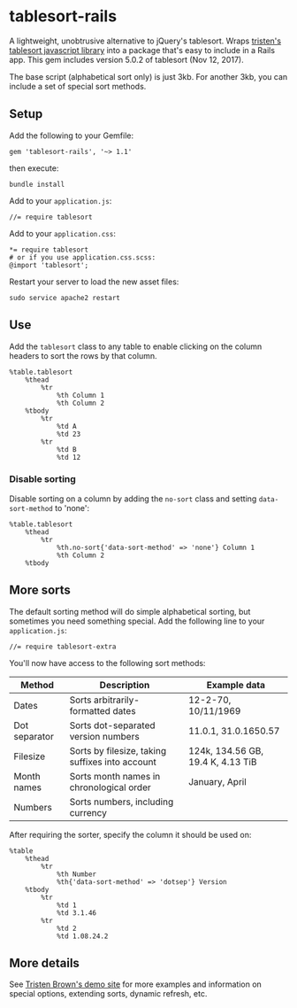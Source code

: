 # tablesort-rails

A lightweight, unobtrusive alternative to jQuery's tablesort.  Wraps [tristen's tablesort javascript library](https://github.com/tristen/tablesort) into a package that's easy to include in a Rails app.  This gem includes version 5.0.2 of tablesort (Nov 12, 2017).

The base script (alphabetical sort only) is just 3kb.  For another 3kb, you can include a set of special sort methods.

## Setup

Add the following to your Gemfile:

```
gem 'tablesort-rails', '~> 1.1'
```

then execute:

```
bundle install
```

Add to your `application.js`:

```
//= require tablesort
```

Add to your `application.css`:

```
*= require tablesort
# or if you use application.css.scss:
@import 'tablesort';
```

Restart your server to load the new asset files:

```
sudo service apache2 restart
```

## Use

Add the `tablesort` class to any table to enable clicking on the column headers to sort the rows by that column.

``` haml
%table.tablesort
    %thead
        %tr
            %th Column 1
            %th Column 2
    %tbody
        %tr
            %td A
            %td 23
        %tr
            %td B
            %td 12
```

### Disable sorting

Disable sorting on a column by adding the `no-sort` class and setting `data-sort-method` to 'none':

``` haml
%table.tablesort
    %thead
        %tr
            %th.no-sort{'data-sort-method' => 'none'} Column 1
            %th Column 2
    %tbody
```

## More sorts

The default sorting method will do simple alphabetical sorting, but sometimes you need something special.  Add the following line to your `application.js`:

```
//= require tablesort-extra
```

You'll now have access to the following sort methods:

Method | Description | Example data
------ | ----------- | ------------
Dates | Sorts arbitrarily-formatted dates | 12-2-70, 10/11/1969
Dot separator | Sorts dot-separated version numbers | 11.0.1, 31.0.1650.57
Filesize | Sorts by filesize, taking suffixes into account | 124k, 134.56 GB, 19.4 K, 4.13 TiB
Month names | Sorts month names in chronological order | January, April
Numbers | Sorts numbers, including currency |

After requiring the sorter, specify the column it should be used on:

```haml
%table
    %thead
        %tr
            %th Number
            %th{'data-sort-method' => 'dotsep'} Version
    %tbody
        %tr
            %td 1
            %td 3.1.46
        %tr
            %td 2
            %td 1.08.24.2
```

## More details

See [Tristen Brown's demo site](http://tristen.ca/tablesort/demo/) for more examples and information on special options, extending sorts, dynamic refresh, etc.
